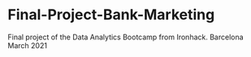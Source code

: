 # Final-Project-Bank-Marketing
Final project of the Data Analytics Bootcamp from Ironhack. Barcelona March 2021
